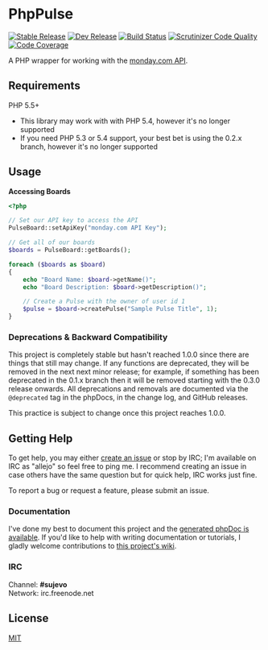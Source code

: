 # PhpPulse

[![Stable Release](https://img.shields.io/packagist/v/allejo/php-pulse.svg)](https://packagist.org/packages/allejo/php-pulse)
[![Dev Release](https://img.shields.io/packagist/vpre/allejo/php-pulse.svg)](https://packagist.org/packages/allejo/php-pulse)
[![Build Status](https://travis-ci.org/allejo/PhpPulse.svg?branch=master)](https://travis-ci.org/allejo/PhpPulse)
[![Scrutinizer Code Quality](https://scrutinizer-ci.com/g/allejo/PhpPulse/badges/quality-score.png?b=master)](https://scrutinizer-ci.com/g/allejo/PhpPulse/?branch=master)
[![Code Coverage](https://scrutinizer-ci.com/g/allejo/PhpPulse/badges/coverage.png?b=master)](https://scrutinizer-ci.com/g/allejo/PhpPulse/?branch=master)

A PHP wrapper for working with the [monday.com API](https://developers.monday.com/).

## Requirements

PHP 5.5+

- This library may work with with PHP 5.4, however it's no longer supported
- If you need PHP 5.3 or 5.4 support, your best bet is using the 0.2.x branch, however it's no longer supported

## Usage

**Accessing Boards**

```php
<?php

// Set our API key to access the API
PulseBoard::setApiKey("monday.com API Key");

// Get all of our boards
$boards = PulseBoard::getBoards();

foreach ($boards as $board)
{
    echo "Board Name: $board->getName()";
    echo "Board Description: $board->getDescription()";

    // Create a Pulse with the owner of user id 1
    $pulse = $board->createPulse("Sample Pulse Title", 1);
}
```

### Deprecations & Backward Compatibility

This project is completely stable but hasn't reached 1.0.0 since there are things that still may change. If any functions are deprecated, they will be removed in the next next minor release; for example, if something has been deprecated in the 0.1.x branch then it will be removed starting with the 0.3.0 release onwards. All deprecations and removals are documented via the `@deprecated` tag in the phpDocs, in the change log, and GitHub releases.

This practice is subject to change once this project reaches 1.0.0.

## Getting Help

To get help, you may either [create an issue](https://github.com/allejo/PhpPulse/issues) or stop by IRC; I'm available on IRC as "allejo" so feel free to ping me. I recommend creating an issue in case others have the same question but for quick help, IRC works just fine.

To report a bug or request a feature, please submit an issue.

### Documentation

I've done my best to document this project and the [generated phpDoc is available](http://docs.allejo.io/PhpPulse/). If you'd like to help with writing documentation or tutorials, I gladly welcome contributions to [this project's wiki](https://github.com/allejo/PhpPulse/wiki).

### IRC

Channel: **#sujevo**  
Network: irc.freenode.net

## License

[MIT](https://github.com/allejo/PhpPulse/blob/master/LICENSE.md)

